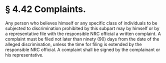 # § 4.42   Complaints.

Any person who believes himself or any specific class of individuals to be subjected to discrimination prohibited by this subpart may by himself or by a representative file with the responsible NRC official a written complaint. A complaint must be filed not later than ninety (90) days from the date of the alleged discrimination, unless the time for filing is extended by the responsible NRC official. A complaint shall be signed by the complainant or his representative.




